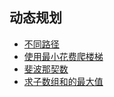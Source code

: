 ## 动态规划
* [不同路径](uniquePaths.md)
* [使用最小花费爬楼梯](minCostClimbingStairs.md)
* [斐波那契数](fib.md)
* [求子数组和的最大值](maxSubArray.md)

 
